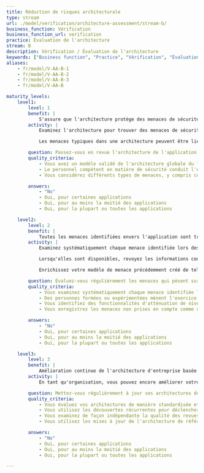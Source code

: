 ```yaml
---
title: Réduction de risques architecturale
type: stream
url: ./model/verification/architecture-assessment/stream-b/
business_function: Vérification
business_function_url: verification
practice: Évaluation de l'architecture
stream: B
description: Vérification / Évaluation de l'architecture
keywords: ["Business function", "Practice", "Vérification", "Évaluation de l'architecture"]
aliases:
    - fr/model/V-AA-B-1
    - fr/model/V-AA-B-2
    - fr/model/V-AA-B-3
    - fr/model/V-AA-B

maturity_levels:
    level1:
        level: 1
        benefit: |
            S'assure que l'architecture protège des menaces de sécurité typiques.
        activity: |
            Examinez l'architecture pour trouver des menaces de sécurité typiques. Le personnel technique compétent en matière de sécurité conduit cette analyse avec les commentaires des architectes, des développeurs, des gestionnaires et des représentants du client en fonction du besoin pour s'assurer que l'architecture prend en compte toutes les menaces courantes que les équipes de développement qui n'ont pas d'expertise spécialisée en sécurité peuvent avoir négligées.

            Les menaces typiques dans une architecture peuvent être liées à des hypothèses incorrectes ou à une dépendance trop forte envers des mécanismes de sécurité tels que l'authentification, la gestion des autorisations, des utilisateurs et des droits, la communication sécurisée, la protection des données, la gestion des clés ou la gestion des journaux. A l'opposé, les menaces peuvent être liées à des limitations ou des problèmes connus dans des composants ou des environnements technologiques qui font partie de la solution et pour lesquels une atténuation insuffisante a été mise en place.

        question: Passez-vous en revue l'architecture de l'application afin d'atténuer les menaces typiques de manière ponctuelle ?
        quality_criteria:
            - Vous avez un modèle validé de l'architecture globale du logiciel
            - Le personnel compétent en matière de sécurité conduit l'examen
            - Vous considérez différents types de menaces, y compris celles venant de l'intérieur et celles liées aux données

        answers:
            - "No"
            - Oui, pour certaines applications
            - Oui, pour au moins la moitié des applications
            - Oui, pour la plupart ou toutes les applications

    level2:
        level: 2
        benefit: |
            Toutes les menaces identifiées envers l'application sont traitées de manière adéquate.
        activity: |
            Examinez systématiquement chaque menace identifiée lors des activités d'évaluation des menaces et vérifiez la manière dont l'architecture les atténue. Utilisez un processus standardisé pour analyser les architectures systèmes et le flux de données à l'intérieur de celles-ci. Ceci est généralement lié au modèle de menace utilisé (par ex. STRIDE) afin d’identifier les objectifs de sécurité pertinents qui répondent à chaque type de menace. Pour chaque menace, identifiez les fonctionnalités de niveau conception de l'architecture qui la contrecarrent et évaluez son efficacité.

            Lorsqu'elles sont disponibles, revoyez les informations concernant les décisions architecturales afin de comprendre les contraintes d'architecture et les compromis réalisés lors de la conception. Tenez compte de leurs impacts ainsi que de toutes les hypothèses liées à la sécurité sur lesquelles le fonctionnement sûr du système repose et réévaluez-les.

            Enrichissez votre modèle de menace précédemment créé de telle sorte que chaque menace et l'impact estimé associé soient liés au contrôle correspondant. Produisez un document de cartographie ou un tableau de bord dans un outil spécialisé afin de rendre l'information disponible et visible aux parties prenantes concernées.

        question: Évaluez-vous régulièrement les menaces qui pèsent sur votre architecture ?
        quality_criteria:
            - Vous examinez systématiquement chaque menace identifiée lors de l'évaluation des menaces
            - Des personnes formées ou expérimentées mènent l'exercice de revue
            - Vous identifiez des fonctionnalités d'atténuation de niveau conception pour chaque menace identifiée
            - Vous enregistrez les menaces non prises en compte comme des défauts

        answers:
            - "No"
            - Oui, pour certaines applications
            - Oui, pour au moins la moitié des applications
            - Oui, pour la plupart ou toutes les applications

    level3:
        level: 3
        benefit: |
            Amélioration continue de l'architecture d'entreprise basée sur les revues d'architecture
        activity: |
            En tant qu'organisation, vous pouvez encore améliorer votre posture de sécurité logicielle en comprenant les menaces qui ne sont pas traitées dans les architectures logicielles et en adaptant vos tactiques pour éviter cela. Formalisez un processus pour utiliser les identifications de problèmes d'architecture récurrents comme déclencheur afin d'identifier les causes des lacunes dans l'évaluation de la sécurité et y faire face. Renvoyez les résultats vers la phase de conception en créant ou en mettant à jour les architectures de référence pertinentes, les solutions de sécurité existantes ou les principes et modèles de conception de l'organisation.

        question: Mettez-vous régulièrement à jour vos architectures de référence en fonction des résultats de l'évaluation de l'architecture ?
        quality_criteria:
            - Vous évaluez vos architectures de manière standardisée et documentée
            - Vous utilisez les découvertes récurrentes pour déclencher une révision des architectures de référence
            - Vous examinez de façon indépendante la qualité des revues d'architecture de manière ponctuelle
            - Vous utilisez les mises à jour de l'architecture de référence pour déclencher des examens des solutions partagées pertinentes, en fonction des risques.

        answers:
            - "No"
            - Oui, pour certaines applications
            - Oui, pour au moins la moitié des applications
            - Oui, pour la plupart ou toutes les applications

---
```

